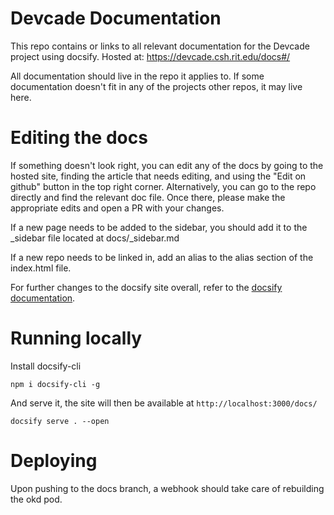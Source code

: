 # Devcade Documentation

This repo contains or links to all relevant documentation for the Devcade project using docsify. Hosted at: https://devcade.csh.rit.edu/docs#/

All documentation should live in the repo it applies to. If some documentation doesn't fit in any of the projects other repos, it may live here.

# Editing the docs

If something doesn't look right, you can edit any of the docs by going to the hosted site, finding the article that needs editing, and using the "Edit on github" button in the top right corner. Alternatively, you can go to the repo directly and find the relevant doc file. Once there, please make the appropriate edits and open a PR with your changes.

If a new page needs to be added to the sidebar, you should add it to the _sidebar file located at docs/_sidebar.md

If a new repo needs to be linked in, add an alias to the alias section of the index.html file.

For further changes to the docsify site overall, refer to the [docsify documentation](https://docsify.js.org/#/?id=docsify).

# Running locally

Install docsify-cli
```
npm i docsify-cli -g
```

And serve it, the site will then be available at `http://localhost:3000/docs/`
```
docsify serve . --open
```

# Deploying

Upon pushing to the docs branch, a webhook should take care of rebuilding the okd pod.